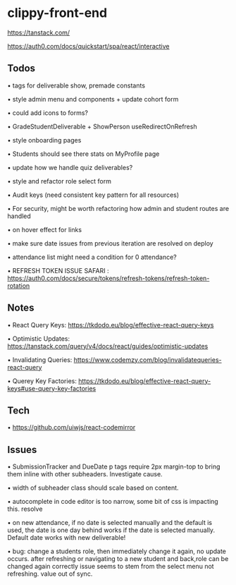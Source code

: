 # clippy-front-end

https://tanstack.com/

https://auth0.com/docs/quickstart/spa/react/interactive


## Todos

• tags for deliverable show, premade constants

• style admin menu and components + update cohort form

• could add icons to forms?

• GradeStudentDeliverable + ShowPerson useRedirectOnRefresh

• style onboarding pages

• Students should see there stats on MyProfile page

• update how we handle quiz deliverables?

• style and refactor role select form

• Audit keys (need consistent key pattern for all resources)

• For security, might be worth refactoring how admin and student routes are handled

• on hover effect for links

• make sure date issues from previous iteration are resolved on deploy

• attendance list might need a condition for 0 attendance?

• REFRESH TOKEN ISSUE SAFARI : https://auth0.com/docs/secure/tokens/refresh-tokens/refresh-token-rotation


## Notes

• React Query Keys: https://tkdodo.eu/blog/effective-react-query-keys

• Optimistic Updates: https://tanstack.com/query/v4/docs/react/guides/optimistic-updates

• Invalidating Queries: https://www.codemzy.com/blog/invalidatequeries-react-query

• Querey Key Factories: https://tkdodo.eu/blog/effective-react-query-keys#use-query-key-factories


## Tech

• https://github.com/uiwjs/react-codemirror


## Issues

• SubmissionTracker and DueDate p tags require 2px margin-top to bring them inline with other subheaders. Investigate cause.

• width of subheader class should scale based on content.

• autocomplete in code editor is too narrow, some bit of css is impacting this. resolve

• on new attendance, if no date is selected manually and the default is used, the date is one day behind
  works if the date is selected manually.
  Default date works with new deliverable!

• bug: change a students role, then immediately change it again, no update occurs. 
  after refreshing or navigating to a new student and back,role can be changed again correctly
  issue seems to stem from the select menu not refreshing. value out of sync.